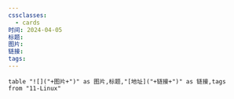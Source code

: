 ```yaml
---
cssclasses:
  - cards
时间: 2024-04-05
标题: 
图片: 
链接: 
tags:
---
```


```dataview
table "![]("+图片+")" as 图片,标题,"[地址]("+链接+")" as 链接,tags
from "11-Linux"
```

